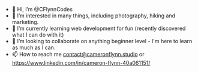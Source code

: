 - 👋 Hi, I’m @CFlynnCodes
- 👀 I’m interested in many things, including photography, hiking and marketing.
- 🌱 I’m currently learning web development for fun (recently discovered what I can do with it)
- 💞️ I’m looking to collaborate on anything beginner level - I'm here to learn as much as I can.
- 📫 How to reach me contact@cameronflynn.studio or https://www.linkedin.com/in/cameron-flynn-40a061151/

<!---
CFlynnCodes/CFlynnCodes is a ✨ special ✨ repository because its `README.md` (this file) appears on your GitHub profile.
You can click the Preview link to take a look at your changes.
--->
